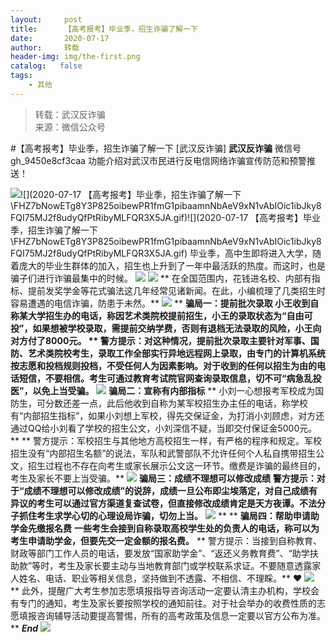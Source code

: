 ```yaml
---
layout:     post
title:      【高考报考】毕业季，招生诈骗了解一下
date:       2020-07-17
author:     转载
header-img: img/the-first.png
catalog:   false
tags:
    - 其他
---
```


<blockquote><p>转载：武汉反诈骗<br>
来源：微信公众号</p></blockquote>

#【高考报考】毕业季，招生诈骗了解一下
[武汉反诈骗]
**武汉反诈骗**
微信号gh_9450e8cf3caa
功能介绍对武汉市民进行反电信网络诈骗宣传防范和预警推送！

![]({{site.baseurl}}/postimg/FHZ7bNowETg8Y3P825oibewPR1fmG1pibaamnNbAeV9xN1vAbIOic1ibJky8FQI75MJ2f8udyQfPtRibyMLFQR3X5JA.gif)![](2020-07-17
【高考报考】毕业季，招生诈骗了解一下\\FHZ7bNowETg8Y3P825oibewPR1fmG1pibaamnNbAeV9xN1vAbIOic1ibJky8FQI75MJ2f8udyQfPtRibyMLFQR3X5JA.gif)![](2020-07-17
【高考报考】毕业季，招生诈骗了解一下\\FHZ7bNowETg8Y3P825oibewPR1fmG1pibaamnNbAeV9xN1vAbIOic1ibJky8FQI75MJ2f8udyQfPtRibyMLFQR3X5JA.gif)
毕业季，高中生即将进入大学，随着庞大的毕业生群体的加入，招生也上升到了一年中最活跃的热度。而这时，也是骗子们进行诈骗最集中的时候。
![]({{site.baseurl}}/postimg/FHZ7bNowETg8Y3P825oibewPR1fmG1pibaaO7cpYVyckibptjbMwIEaU2BwzgXXexkPjhXHICF2OlY74MCwDQ9q8Q.gif)
![]({{site.baseurl}}/postimg/FHZ7bNowETg8Y3P825oibewPR1fmG1piba4NIKzzPLvDYuIr2H8qdqsNibL8hMXbyJDuYNUxFSMicMbjUhsibskiaaew.gif)
**
在全国范围内，花钱进名校、内部有指标、提前发奖学金等花式骗法这几年经常见诸新闻。在此，小编梳理了几类招生时容易遭遇的电信诈骗，防患于未然。**
![]({{site.baseurl}}/postimg/FHZ7bNowETg8Y3P825oibewPR1fmG1pibaXQUPibCYndz30ey6dxt6icvSiclb8QAjCUZBe29MGL72UHibbo1icmrYR8g.jpeg)
**
****骗局一：提前批次录取**
**小王收到自称某大学招生办的电话，称因艺术类院校提前招生，小王的录取状态为“自由可投”，如果想被学校录取，需提前交纳学费，否则有退档无法录取的风险，小王向对方付了8000元。**
**
警方提示：对这种情况，提前批次录取主要针对军事、国防、艺术类院校考生，录取工作全部实行异地远程网上录取，由专门的计算机系统按志愿和投档规则投档，不受任何人为因素影响。对于收到的任何以招生为由的电话短信，不要相信。考生可通过教育考试院官网查询录取信息，切不可“病急乱投医”，以免上当受骗。**
![]({{site.baseurl}}/postimg/FHZ7bNowETg8Y3P825oibewPR1fmG1pibayXQWAL1dkvfAfw9S0t2eC0MaluHOrECHkaTaWUibtG5fqk9ozuhg4lA.jpeg)
**骗局二：宣称有内部指标**
**
小刘一心想报考军校成为国防生，可分数还差一点，此后他收到自称为某军校招生办主任的电话，称学校有“内部招生指标”，如果小刘想上军校，得先交保证金，为打消小刘顾虑，对方还通过QQ给小刘看了学校的招生公文，小刘深信不疑，当即交付保证金5000元。**
**
警方提示：军校招生与其他地方高校招生一样，有严格的程序和规定。军校招生没有“内部招生名额”的说法，军队和武警部队不允许任何个人私自携带招生公文，招生过程也不存在向考生或家长展示公文这一环节。缴费是诈骗的最终目的，考生及家长不要上当受骗。**
![]({{site.baseurl}}/postimg/FHZ7bNowETg8Y3P825oibewPR1fmG1piba0PvzsSNuBacuMCJxPsgiaNwXyTcMCicdn3ziaVVAftVuVJhNzgX8prWqA.jpeg)
**骗局三：成绩不理想可以修改成绩**
**警方提示：对于“成绩不理想可以修改成绩”的说辞，成绩一旦公布即尘埃落定，对自己成绩有异议的考生可以通过官方渠道复查试卷，但直接修改成绩肯定是天方夜谭。不法分子抓住考生求学心切的心理设局诈骗，切勿上当。**
![]({{site.baseurl}}/postimg/FHZ7bNowETg8Y3P825oibewPR1fmG1pibafpFKQOTYj71PhtsfGyjPaYf4KYiamzBX2ATdRNYIC50dZiaxUhz8bziaA.jpeg)
**
**
**骗局四：帮助申请助学金先缴报名费**
**一些考生会接到自称录取高校学生处的负责人的电话，称可以为考生申请助学金，但要先交一定金额的报名费。**
**
警方提示：当接到自称教育、财政等部门工作人员的电话，要发放“国家助学金”、“返还义务教育费”、“助学扶助款”等时，考生及家长要主动与当地教育部门或学校联系求证。不要随意透露家人姓名、电话、职业等相关信息，坚持做到不透露、不相信、不理睬。**
❤
![]({{site.baseurl}}/postimg/FHZ7bNowETg8Y3P825oibewPR1fmG1pibaWlzkatXR8n0iallewhXibjN6qlIjtqndgkxV0BKeBUf6nlpz1cOsqFQA.jpeg)
**
此外，提醒广大考生参加志愿填报指导咨询活动一定要认清主办机构，学校会有专门的通知，考生及家长要按照学校的通知前往。对于社会举办的收费性质的志愿填报咨询辅导活动要提高警惕，所有的高考政策及信息一定要以官方公布为准。**
_**End**_
![]({{site.baseurl}}/postimg/8wBAcE4t1v5aCotqKP2nzw7SsqTN7SNj17JotQxECHBCgT4NdrgOFU0MXk663iaTgNqGgHIBy16t5sC7AqTuaQg.jpeg)
